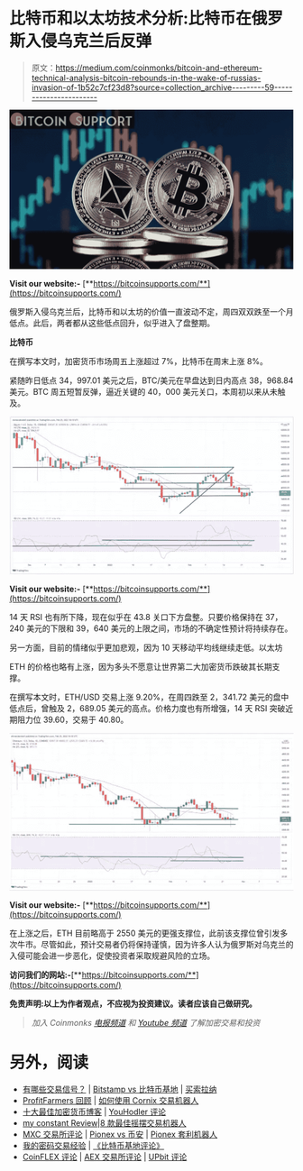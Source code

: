 # 比特币和以太坊技术分析:比特币在俄罗斯入侵乌克兰后反弹

> 原文：<https://medium.com/coinmonks/bitcoin-and-ethereum-technical-analysis-bitcoin-rebounds-in-the-wake-of-russias-invasion-of-1b52c7cf23d8?source=collection_archive---------59----------------------->

![](img/4a0889e4fb21f5c76b284f1c29f8dd9e.png)

**Visit our website:-** [**https://bitcoinsupports.com/**](https://bitcoinsupports.com/)

俄罗斯入侵乌克兰后，比特币和以太坊的价值一直波动不定，周四双双跌至一个月低点。此后，两者都从这些低点回升，似乎进入了盘整期。

**比特币**

在撰写本文时，加密货币市场周五上涨超过 7%，比特币在周末上涨 8%。

紧随昨日低点 34，997.01 美元之后，BTC/美元在早盘达到日内高点 38，968.84 美元。BTC 周五短暂反弹，逼近关键的 40，000 美元关口，本周初以来从未触及。

![](img/802f5c5e68fe3c6b2084d0321ed30004.png)

**Visit our website:-** [**https://bitcoinsupports.com/**](https://bitcoinsupports.com/)

14 天 RSI 也有所下降，现在似乎在 43.8 关口下方盘整。只要价格保持在 37，240 美元的下限和 39，640 美元的上限之间，市场的不确定性预计将持续存在。

另一方面，目前的情绪似乎更加悲观，因为 10 天移动平均线继续走低。以太坊

ETH 的价格也略有上涨，因为多头不愿意让世界第二大加密货币跌破其长期支撑。

在撰写本文时，ETH/USD 交易上涨 9.20%，在周四跌至 2，341.72 美元的盘中低点后，曾触及 2，689.05 美元的高点。价格力度也有所增强，14 天 RSI 突破近期阻力位 39.60，交易于 40.80。

![](img/cf5a6e734a9c347e7802117e250b5283.png)

**Visit our website:-** [**https://bitcoinsupports.com/**](https://bitcoinsupports.com/)

在上涨之后，ETH 目前略高于 2550 美元的更强支撑位，此前该支撑位曾引发多次牛市。尽管如此，预计交易者仍将保持谨慎，因为许多人认为俄罗斯对乌克兰的入侵可能会进一步恶化，促使投资者采取规避风险的立场。

**访问我们的网站:-**[**https://bitcoinsupports.com/**](https://bitcoinsupports.com/)

**免责声明:以上为作者观点，不应视为投资建议。读者应该自己做研究。**

> *加入 Coinmonks* [*电报频道*](https://t.me/coincodecap) *和* [*Youtube 频道*](https://www.youtube.com/c/coinmonks/videos) *了解加密交易和投资*

# 另外，阅读

*   [有哪些交易信号？](https://coincodecap.com/trading-signal) | [Bitstamp vs 比特币基地](https://coincodecap.com/bitstamp-coinbase) | [买索拉纳](https://coincodecap.com/buy-solana)
*   [ProfitFarmers 回顾](https://coincodecap.com/profitfarmers-review) | [如何使用 Cornix 交易机器人](https://coincodecap.com/cornix-trading-bot)
*   [十大最佳加密货币博客](https://coincodecap.com/best-cryptocurrency-blogs) | [YouHodler 评论](https://coincodecap.com/youhodler-review)
*   [my constant Review](https://coincodecap.com/myconstant-review)|[8 款最佳摇摆交易机器人](https://coincodecap.com/best-swing-trading-bots)
*   [MXC 交易所评论](/coinmonks/mxc-exchange-review-3af0ec1cba8c) | [Pionex vs 币安](https://coincodecap.com/pionex-vs-binance) | [Pionex 套利机器人](https://coincodecap.com/pionex-arbitrage-bot)
*   [我的密码交易经验](/coinmonks/my-experience-with-crypto-copy-trading-d6feb2ce3ac5) | [《比特币基地评论》](/coinmonks/coinbase-review-6ef4e0f56064)
*   [CoinFLEX 评论](https://coincodecap.com/coinflex-review) | [AEX 交易所评论](https://coincodecap.com/aex-exchange-review) | [UPbit 评论](https://coincodecap.com/upbit-review)